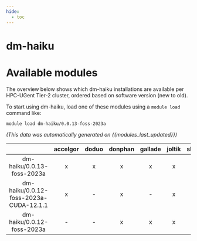 ```yaml
---
hide:
  - toc
---
```


dm-haiku
========

# Available modules


The overview below shows which dm-haiku installations are available per HPC-UGent Tier-2 cluster, ordered based on software version (new to old).

To start using dm-haiku, load one of these modules using a `module load` command like:

```shell
module load dm-haiku/0.0.13-foss-2023a
```

*(This data was automatically generated on {{modules_last_updated}})*  

| |accelgor|doduo|donphan|gallade|joltik|shinx|
| :---: | :---: | :---: | :---: | :---: | :---: | :---: |
|dm-haiku/0.0.13-foss-2023a|x|x|x|x|x|x|
|dm-haiku/0.0.12-foss-2023a-CUDA-12.1.1|x|-|x|-|x|-|
|dm-haiku/0.0.12-foss-2023a|-|-|x|x|x|x|
